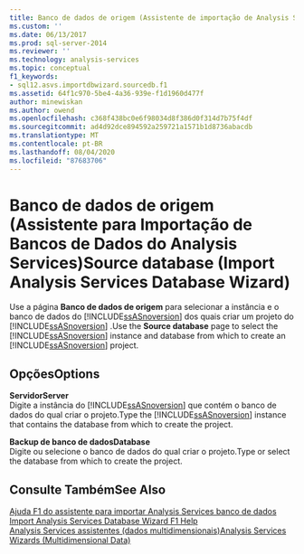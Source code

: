 ```yaml
---
title: Banco de dados de origem (Assistente de importação de Analysis Services banco de dados) | Microsoft Docs
ms.custom: ''
ms.date: 06/13/2017
ms.prod: sql-server-2014
ms.reviewer: ''
ms.technology: analysis-services
ms.topic: conceptual
f1_keywords:
- sql12.asvs.importdbwizard.sourcedb.f1
ms.assetid: 64f1c970-5be4-4a36-939e-f1d1960d477f
author: minewiskan
ms.author: owend
ms.openlocfilehash: c368f438bc0e6f98034d8f386d0f314d7b75f4df
ms.sourcegitcommit: ad4d92dce894592a259721a1571b1d8736abacdb
ms.translationtype: MT
ms.contentlocale: pt-BR
ms.lasthandoff: 08/04/2020
ms.locfileid: "87683706"
---
```

# <a name="source-database-import-analysis-services-database-wizard"></a><span data-ttu-id="f36af-102">Banco de dados de origem (Assistente para Importação de Bancos de Dados do Analysis Services)</span><span class="sxs-lookup"><span data-stu-id="f36af-102">Source database (Import Analysis Services Database Wizard)</span></span>
  <span data-ttu-id="f36af-103">Use a página **Banco de dados de origem** para selecionar a instância e o banco de dados do [!INCLUDE[ssASnoversion](../includes/ssasnoversion-md.md)] dos quais criar um projeto do [!INCLUDE[ssASnoversion](../includes/ssasnoversion-md.md)] .</span><span class="sxs-lookup"><span data-stu-id="f36af-103">Use the **Source database** page to select the [!INCLUDE[ssASnoversion](../includes/ssasnoversion-md.md)] instance and database from which to create an [!INCLUDE[ssASnoversion](../includes/ssasnoversion-md.md)] project.</span></span>  
  
## <a name="options"></a><span data-ttu-id="f36af-104">Opções</span><span class="sxs-lookup"><span data-stu-id="f36af-104">Options</span></span>  
 <span data-ttu-id="f36af-105">**Servidor**</span><span class="sxs-lookup"><span data-stu-id="f36af-105">**Server**</span></span>  
 <span data-ttu-id="f36af-106">Digite a instância do [!INCLUDE[ssASnoversion](../includes/ssasnoversion-md.md)] que contém o banco de dados do qual criar o projeto.</span><span class="sxs-lookup"><span data-stu-id="f36af-106">Type the [!INCLUDE[ssASnoversion](../includes/ssasnoversion-md.md)] instance that contains the database from which to create the project.</span></span>  
  
 <span data-ttu-id="f36af-107">**Backup de banco de dados**</span><span class="sxs-lookup"><span data-stu-id="f36af-107">**Database**</span></span>  
 <span data-ttu-id="f36af-108">Digite ou selecione o banco de dados do qual criar o projeto.</span><span class="sxs-lookup"><span data-stu-id="f36af-108">Type or select the database from which to create the project.</span></span>  
  
## <a name="see-also"></a><span data-ttu-id="f36af-109">Consulte Também</span><span class="sxs-lookup"><span data-stu-id="f36af-109">See Also</span></span>  
 <span data-ttu-id="f36af-110">[Ajuda F1 do assistente para importar Analysis Services banco de dados](import-analysis-services-database-wizard-f1-help.md) </span><span class="sxs-lookup"><span data-stu-id="f36af-110">[Import Analysis Services Database Wizard F1 Help](import-analysis-services-database-wizard-f1-help.md) </span></span>  
 [<span data-ttu-id="f36af-111">Analysis Services assistentes &#40;dados multidimensionais&#41;</span><span class="sxs-lookup"><span data-stu-id="f36af-111">Analysis Services Wizards &#40;Multidimensional Data&#41;</span></span>](analysis-services-wizards-multidimensional-data.md)  
  
  
